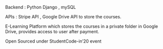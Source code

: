 Backend : Python Django , mySQL

APIs : Stripe API , Google Drive API to store the courses. 

E-Learning Platform which stores the courses in a private folder in Google Drive, provides access to user after payment.

Open Sourced under StudentCode-in’20 event
